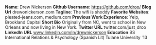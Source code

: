 **Name**: Drew Nickerson
**Github Username**: https://github.com/droo/
**Blog Url**  drewonickerson.com
**Tagline**: The wifi is shoddy
**Favorite Websites**: pleated-jeans.com, medium.com
**Previous Work Experience**: Yelp, Brookland Capital
**Short Bio** Originally from NC, went to school in New Orleans and now living in New York.
**Twitter URL** twitter.com/just_droo
**LinkedIn URL** www.linkedin.com/in/drewnickerson
**Education** BS International Relations & Psychology (Spanish Lit) Tulane University '13
